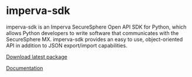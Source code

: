 imperva-sdk
===========

imperva-sdk is an Imperva SecureSphere Open API SDK for Python, which allows Python developers to write software that communicates with the SecureSphere MX. imperva-sdk provides an easy to use, object-oriented API in addition to JSON export/import capabilities.

[Download latest package](https://imperva.github.io/imperva-sdk-python/quickstart.html#downloads)

[Documentation](https://imperva.github.io/imperva-sdk-python/)

